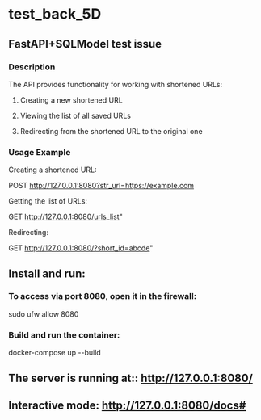 # test_back_5D

## FastAPI+SQLModel test issue

### Description

The API provides functionality for working with shortened URLs:

1. Creating a new shortened URL

2. Viewing the list of all saved URLs

3. Redirecting from the shortened URL to the original one

### Usage Example 

Creating a shortened URL:

POST http://127.0.0.1:8080?str_url=https://example.com

Getting the list of URLs:

GET http://127.0.0.1:8080/urls_list"

Redirecting:

GET http://127.0.0.1:8080/?short_id=abcde"

## Install and run:

### To access via port 8080, open it in the firewall:

sudo ufw allow 8080

### Build and run the container:

docker-compose up --build

## The server is running at:: http://127.0.0.1:8080/
## Interactive mode: http://127.0.0.1:8080/docs#